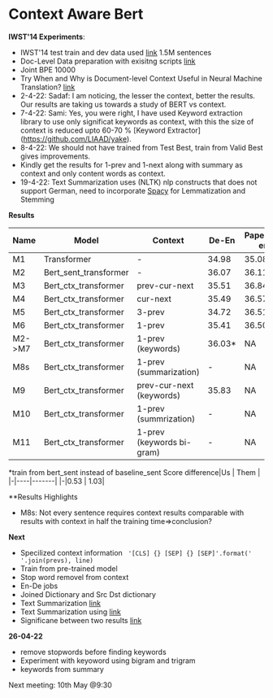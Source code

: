 # Context Aware Bert
**IWST'14 Experiments**:
- IWST'14 test train and dev data used [link](http://dl.fbaipublicfiles.com/fairseq/data/iwslt14/de-en.tgz)  1.5M sentences
- Doc-Level Data preparation with exisitng scripts [link](https://github.com/bert-nmt/ctx-bert-nmt)
- Joint BPE 10000
- Try When and Why is Document-level Context Useful in Neural Machine Translation? [link](https://aclanthology.org/D19-6503/)
- 2-4-22: Sadaf: I am noticing, the lesser the context, better the results. Our results are taking us towards a study of BERT vs context.
- 7-4-22: Sami: Yes, you were right, I have used Keyword extraction library to use only significat keywords as context, with this the size of context is reduced upto 60-70 % [Keyword Extractor] (https://github.com/LIAAD/yake). 
- 8-4-22: We should not have trained from Test Best, train from Valid Best gives improvements.
- Kindly get the results for 1-prev and 1-next along with summary as context and only content words as context. 
- 19-4-22: Text Summarization uses (NLTK) nlp constructs that does not support German, need to incorporate [Spacy](https://spacy.io/models/de) for Lemmatization and Stemming 

**Results**

|Name| Model | Context | De-En | Paper(de-en) | En-De|Paper(en-de)|
|-|-------|--------|---------|---------| -|-|
|M1| Transformer | - | 34.98 | 35.08| 28.71|28.51|
|M2| Bert_sent_transformer | - |36.07 | 36.11| 30.10|30.45|
|M3| Bert_ctx_transformer | prev-cur-next | 35.51 | 36.84|29.53| 30.75|
|M4| Bert_ctx_transformer | cur-next |  35.49 | 36.57|29.80 |30.66|
|M5| Bert_ctx_transformer | 3-prev | 34.72 | 36.51| 29.16| 30.75|
|M6| Bert_ctx_transformer | 1-prev | 35.41 |36.50| 29.63| 30.69|
|M2->M7| Bert_ctx_transformer | 1-prev (keywords) | 36.03* |NA| 30.10| NA|
|M8s| Bert_ctx_transformer | 1-prev (summarization) | - |NA| 29.76 |NA|
|M9| Bert_ctx_transformer | prev-cur-next (keywords) | 35.83 |NA| 30.31| NA|
|M10| Bert_ctx_transformer | 1-prev (summrization) | - |NA| -| NA|
|M11| Bert_ctx_transformer | 1-prev (keywords bi-gram) | - |NA|30.16| NA|

*train from bert_sent instead of baseline_sent
Score difference|Us  | Them |
|-|----|-------|
|-|0.53  | 1.03|

**Results Highlights
- M8s: Not every sentence requires context results comparable with results with context in half the training time=>conclusion? 

**Next**
- Specilized context information ``` '[CLS] {} [SEP] {} [SEP]'.format(' '.join(prevs), line)```
- Train from pre-trained model
- Stop word removel from context 
- En-De jobs
- Joined Dictionary and Src Dst dictionary
- Text Summarization [link](https://medium.com/analytics-vidhya/text-summarization-using-spacy-ca4867c6b744)
- Text Summarization using [link](https://medium.com/analytics-vidhya/text-summarization-using-spacy-ca4867c6b744)
- Significane between two results [link](https://github.com/moses-smt/mosesdecoder/blob/master/scripts/analysis/bootstrap-hypothesis-difference-significance.pl)

**26-04-22**
- remove stopwords before finding keywords
- Experiment with keyoword using bigram and trigram
- keywords from summary

Next meeting: 10th May @9:30
